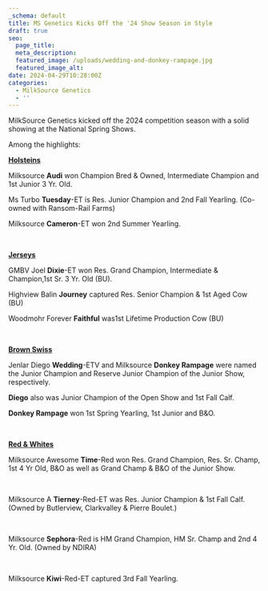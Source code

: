```yaml
---
_schema: default
title: MS Genetics Kicks Off the '24 Show Season in Style
draft: true
seo:
  page_title:
  meta_description:
  featured_image: /uploads/wedding-and-donkey-rampage.jpg
  featured_image_alt:
date: 2024-04-29T10:28:00Z
categories:
  - MilkSource Genetics
  - ''
---
```

MilkSource Genetics kicked off the 2024 competition season with a solid showing at the National Spring Shows.

Among the highlights:

**<u>Holsteins</u>**

Milksource **Audi** won Champion Bred & Owned, Intermediate Champion and 1st Junior 3 Yr. Old.

Ms Turbo **Tuesday**\-ET is Res. Junior Champion and 2nd Fall Yearling. (Co-owned with Ransom-Rail Farms)

Milksource **Cameron**\-ET won 2nd Summer Yearling.

&nbsp;

**<u>Jerseys</u>**

GMBV Joel **Dixie**\-ET won Res. Grand Champion, Intermediate & Champion,1st Sr. 3 Yr. Old (BU).

Highview Balin **Journey** captured Res. Senior Champion & 1st Aged Cow (BU)

Woodmohr Forever **Faithful** was1st Lifetime Production Cow (BU)

&nbsp;

**<u>Brown Swiss</u>**

Jenlar Diego **Wedding**\-ETV and Milksource **Donkey Rampage** were named the Junior Champion and Reserve Junior Champion of the Junior Show, respectively.

**Diego** also was Junior Champion of the Open Show and 1st Fall Calf.

**Donkey Rampage** won 1st Spring Yearling, 1st Junior and B&O.

&nbsp;

**<u>Red &amp; Whites</u>**

Milksource Awesome **Time**\-Red won Res. Grand Champion, Res. Sr. Champ, 1st 4 Yr Old, B&O as well as Grand Champ & B&O of the Junior Show.

&nbsp;

Milksource A **Tierney**\-Red-ET was Res. Junior Champion & 1st Fall Calf. (Owned by Butlerview, Clarkvalley & Pierre Boulet.)

&nbsp;

Milksource **Sephora**\-Red is HM Grand Champion, HM Sr. Champ and 2nd 4 Yr. Old. (Owned by NDIRA)

&nbsp;

Milksource **Kiwi**\-Red-ET captured 3rd Fall Yearling.